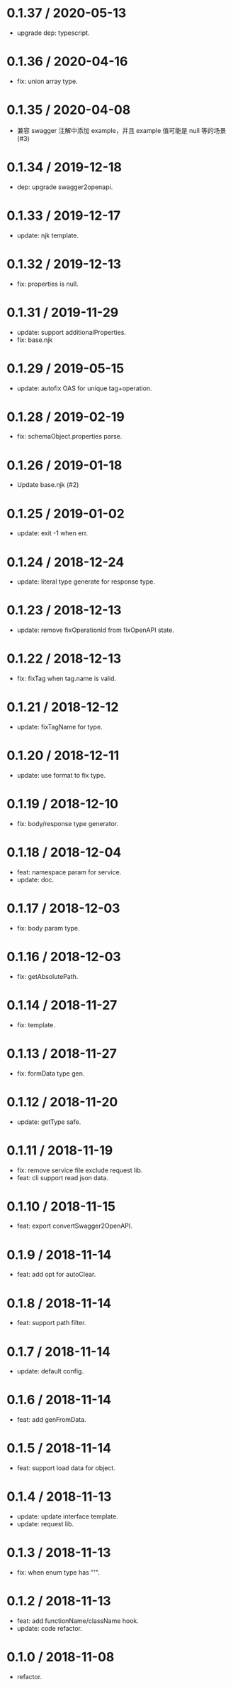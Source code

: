 # 0.1.37 / 2020-05-13

- upgrade dep: typescript.

# 0.1.36 / 2020-04-16

- fix: union array type.

# 0.1.35 / 2020-04-08

- 兼容 swagger 注解中添加 example，并且 example 值可能是 null 等的场景 (#3)

# 0.1.34 / 2019-12-18

- dep: upgrade swagger2openapi.

# 0.1.33 / 2019-12-17

- update: njk template.

# 0.1.32 / 2019-12-13

- fix: properties is null.

# 0.1.31 / 2019-11-29

- update: support additionalProperties.
- fix: base.njk

# 0.1.29 / 2019-05-15

- update: autofix OAS for unique tag+operation.

# 0.1.28 / 2019-02-19

- fix: schemaObject.properties parse.

# 0.1.26 / 2019-01-18

- Update base.njk (#2)

# 0.1.25 / 2019-01-02

- update: exit -1 when err.

# 0.1.24 / 2018-12-24

- update: literal type generate for response type.

# 0.1.23 / 2018-12-13

- update: remove fixOperationId from fixOpenAPI state.

# 0.1.22 / 2018-12-13

- fix: fixTag when tag.name is valid.

# 0.1.21 / 2018-12-12

- update: fixTagName for type.

# 0.1.20 / 2018-12-11

- update: use format to fix type.

# 0.1.19 / 2018-12-10

- fix: body/response type generator.

# 0.1.18 / 2018-12-04

- feat: namespace param for service.
- update: doc.

# 0.1.17 / 2018-12-03

- fix: body param type.

# 0.1.16 / 2018-12-03

- fix: getAbsolutePath.

# 0.1.14 / 2018-11-27

- fix: template.

# 0.1.13 / 2018-11-27

- fix: formData type gen.

# 0.1.12 / 2018-11-20

- update: getType safe.

# 0.1.11 / 2018-11-19

- fix: remove service file exclude request lib.
- feat: cli support read json data.

# 0.1.10 / 2018-11-15

- feat: export convertSwagger2OpenAPI.

# 0.1.9 / 2018-11-14

- feat: add opt for autoClear.

# 0.1.8 / 2018-11-14

- feat: support path filter.

# 0.1.7 / 2018-11-14

- update: default config.

# 0.1.6 / 2018-11-14

- feat: add genFromData.

# 0.1.5 / 2018-11-14

- feat: support load data for object.

# 0.1.4 / 2018-11-13

- update: update interface template.
- update: request lib.

# 0.1.3 / 2018-11-13

- fix: when enum type has "'".

# 0.1.2 / 2018-11-13

- feat: add functionName/className hook.
- update: code refactor.

# 0.1.0 / 2018-11-08

- refactor.
